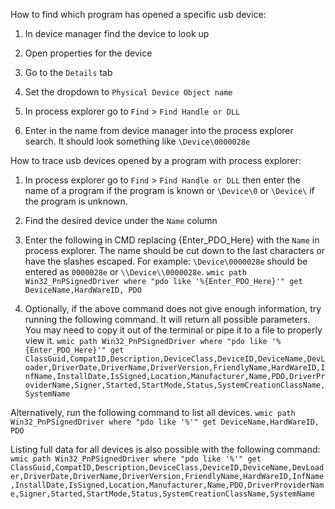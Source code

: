 How to find which program has opened a specific usb device:

1. In device manager find the device to look up

2. Open properties for the device

3. Go to the `Details` tab

4. Set the dropdown to `Physical Device Object name`

5. In process explorer go to `Find` > `Find Handle or DLL`

6. Enter in the name from device manager into the process explorer search. It should look something like `\Device\0000028e`



How to trace usb devices opened by a program with process explorer:

1. In process explorer go to `Find` > `Find Handle or DLL` then enter the name of a program if the program is known or `\Device\0` or `\Device\` if the program is unknown.

3. Find the desired device under the `Name` column

4. Enter the following in CMD replacing {Enter_PDO_Here} with the `Name` in process explorer. The name should be cut down to the last characters or have the slashes escaped. For example: `\Device\0000028e` should be entered as `0000028e` or `\\Device\\0000028e`.
`wmic path Win32_PnPSignedDriver where "pdo like '%{Enter_PDO_Here}'" get DeviceName,HardWareID, PDO`

5. Optionally, if the above command does not give enough information, try running the following command. It will return all possible parameters. You may need to copy it out of the terminal or pipe it to a file to properly view it.
`wmic path Win32_PnPSignedDriver where "pdo like '%{Enter_PDO_Here}'" get ClassGuid,CompatID,Description,DeviceClass,DeviceID,DeviceName,DevLoader,DriverDate,DriverName,DriverVersion,FriendlyName,HardWareID,InfName,InstallDate,IsSigned,Location,Manufacturer,Name,PDO,DriverProviderName,Signer,Started,StartMode,Status,SystemCreationClassName,SystemName`


Alternatively, run the following command to list all devices.
`wmic path Win32_PnPSignedDriver where "pdo like '%'" get DeviceName,HardWareID, PDO`

Listing full data for all devices is also possible with the following command:
`wmic path Win32_PnPSignedDriver where "pdo like '%'" get ClassGuid,CompatID,Description,DeviceClass,DeviceID,DeviceName,DevLoader,DriverDate,DriverName,DriverVersion,FriendlyName,HardWareID,InfName,InstallDate,IsSigned,Location,Manufacturer,Name,PDO,DriverProviderName,Signer,Started,StartMode,Status,SystemCreationClassName,SystemName`